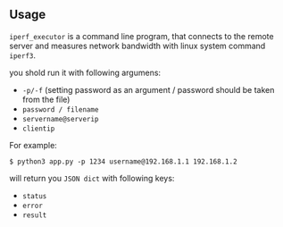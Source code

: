 ## Usage
`iperf_executor` is a command line program, that connects to the remote server and measures network bandwidth with linux system command `iperf3`.

 you shold run it with following argumens:
 
- `-p/-f` (setting password as an argument / password should be taken from the file)
- `password / filename`
- `servername@serverip`
- `clientip`

For example:

    $ python3 app.py -p 1234 username@192.168.1.1 192.168.1.2
    
 will return you `JSON dict` with following keys:
 
- `status`
- `error`
- `result`
